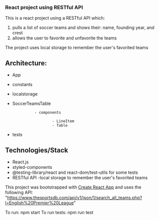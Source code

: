 ### React project using RESTful API

This is a react project using a RESTful API which:
1. pulls a list of soccer teams and shows their: name, founding year, and crest
2. allows the user to favorite and unfavorite the teams

The project uses local storage to remember the user's favorited teams

## Architecture:
- App
- constants
- localstorage
- SoccerTeamsTable

                - components
               
                        - LineItem
                        - Table
- tests

## Technologies/Stack
- React.js
- styled-components
- @testing-library/react and react-dom/test-utils for some tests
- RESTful API
-local storage to remember the user's favorited teams


This project was bootstrapped with [Create React App](https://github.com/facebook/create-react-app) and uses the following API:
"https://www.thesportsdb.com/api/v1/json/1/search_all_teams.php?l=English%20Premier%20League"

To run: npm start
To run tests: npm run test
